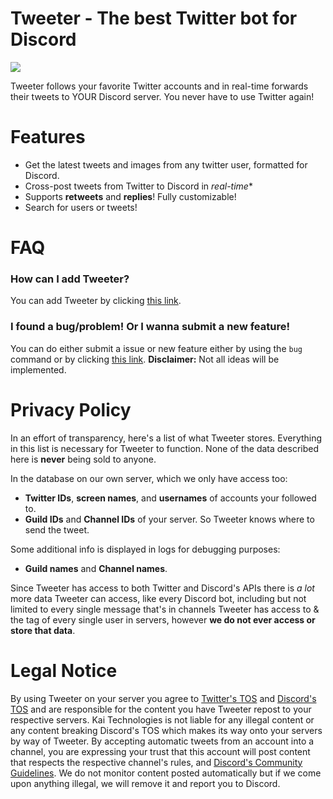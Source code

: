 # Tweeter - The best Twitter bot for Discord

![](https://cdn.discordapp.com/attachments/784694859005034507/928237258283315230/unknown.png)

Tweeter follows your favorite Twitter accounts and in real-time forwards their tweets to YOUR Discord server. You never have to use Twitter again!

# Features

- Get the latest tweets and images from any twitter user, formatted for Discord.
- Cross-post tweets from Twitter to Discord in *real-time**
- Supports **retweets** and **replies**! Fully customizable!
- Search for users or tweets!

# FAQ
### How can I add Tweeter?
You can add Tweeter by clicking [this link](https://discord.com/api/oauth2/authorize?client_id=754801403452719195&permissions=27664&scope=bot).

### I found a bug/problem! Or I wanna submit a new feature!
You can do either submit a issue or new feature either by using the `bug` command or by clicking [this link](https://github.com/KaiTech14/Tweeter/issues/new).
**Disclaimer:** Not all ideas will be implemented.

# Privacy Policy

In an effort of transparency, here's a list of what Tweeter stores. Everything in this list is necessary for Tweeter to function. None of the data described here is **never** being sold to anyone.

In the database on our own server, which we only have access too:
- **Twitter IDs**, **screen names**, and **usernames** of accounts your followed to. 
- **Guild IDs** and **Channel IDs** of your server. So Tweeter knows where to send the tweet.

Some additional info is displayed in logs for debugging purposes:
- **Guild names** and **Channel names**.

Since Tweeter has access to both Twitter and Discord's APIs there is *a lot* more data Tweeter can access, like every Discord bot, including but not limited to every single message that's in channels Tweeter has access to & the tag of every single user in servers, however **we do not ever access or store that data**.

# Legal Notice
By using Tweeter on your server you agree to [Twitter's TOS](https://twitter.com/en/tos) and [Discord's TOS](https://discord.com/terms) and are responsible for the content you have Tweeter repost to your respective servers. Kai Technologies is not liable for any illegal content or any content breaking Discord's TOS which makes its way onto your servers by way of Tweeter. By accepting automatic tweets from an account into a channel, you are expressing your trust that this account will post content that respects the respective channel's rules, and [Discord's Community Guidelines](https://discord.com/guidelines). We do not monitor content posted automatically but if we come upon anything illegal, we will remove it and report you to Discord.
